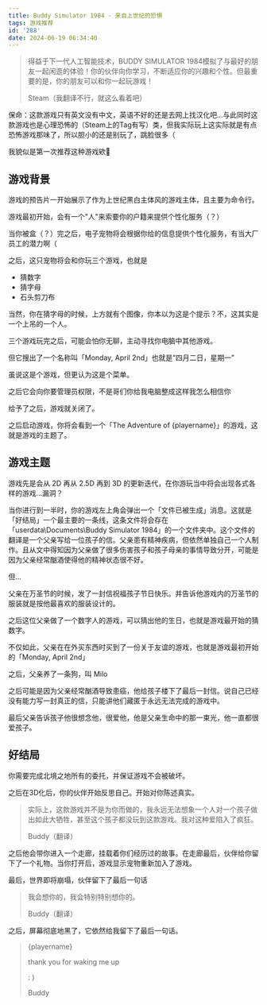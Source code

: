 ```yaml
---
title: Buddy Simulator 1984 - 来自上世纪的恐惧
tags: 游戏推荐
id: '288'
date: 2024-06-19 06:34:40
---
```


> 得益于下一代人工智能技术，BUDDY SIMULATOR 1984模拟了与最好的朋友一起闲逛的体验！你的伙伴向你学习，不断适应你的兴趣和个性。但最重要的是，你的朋友可以和你一起玩游戏！
> 
> Steam（我翻译不行，就这么看着吧）

保命：这款游戏只有英文没有中文，英语不好的还是去网上找汉化吧...与此同时这款游戏也是心理恐怖的（Steam上的Tag有写）类，但我实际玩上这实际就是有点恐怖游戏那味了，所以胆小的还是别玩了，跳脸很多（

我貌似是第一次推荐这种游戏欸🤔

## 游戏背景

游戏的预告片一开始展示了作为上世纪黑白主体风的游戏主体，且主要为命令行。

游戏最初开始，会有一个"人"来索要你的户籍来提供个性化服务（？）

当你被盒（？）完之后，电子宠物将会根据你给的信息提供个性化服务，有当大厂员工的潜力啊（

之后，这只宠物将会和你玩三个游戏，也就是

*   猜数字
*   猜字母
*   石头剪刀布

当然，你在猜字母的时候，上方就有个图像，你本以为这是个提示？不，这其实是一个上吊的一个人。

三个游戏玩完之后，可能会怕你无聊，主动寻找你电脑中其他游戏。

但它搜出了一个名称叫「Monday, April 2nd」也就是“四月二日，星期一”

虽说这是个游戏，但更认为这是个菜单。

之后它会向你要管理员权限，不是哥们你给我电脑整成这样我怎么相信你

给予了之后，游戏就关闭了。

之后启动游戏，你将会看到一个「The Adventure of {playername}」的游戏，这就是游戏的主题了。

## 游戏主题

游戏先是会从 2D 再从 2.5D 再到 3D 的更新迭代，在你游玩当中将会出现各式各样的游戏...漏洞？

当你进行到一半时，你的游戏左上角会弹出一个「文件已被生成」消息。这就是「好结局」一个最主要的一条线，这条文件将会存在「userdata\\Documents\\Buddy Simulator 1984」的一个文件夹中。这个文件的翻译是一个父亲写给一位孩子的信。父亲患有精神疾病，但依然单独自己一个人制作。且从文中得知因为父亲做了很多伤害孩子和孩子母亲的事情导致分开，可能是因为父亲经常酗酒使得他的精神状态很不好。

但...

父亲在万圣节的时候，发了一封信祝福孩子节日快乐。并告诉他游戏内的万圣节的服装就是按他最喜欢的服装设计的。

之后这位父亲做了一个数字人的游戏，可以猜出他的生日，也就是游戏最开始的猜数字。

不仅如此，父亲在在外买东西时买到了一份关于友谊的游戏，也就是游戏最初开始的「Monday, April 2nd」

之后，父亲养了一条狗，叫 Milo

之后可能是因为父亲经常酗酒导致患癌，他给孩子楼下了最后一封信。说自己已经没有能力写一封真正的信，只能讲他们藏匿于永远无法完成的游戏中。

最后父亲告诉孩子他很想念他，很爱他，他是父亲生命中的那一束光，他一直都很爱孩子。

## 好结局

你需要完成北境之地所有的委托，并保证游戏不会被破坏。

之后在3D化后，你的伙伴开始反思自己。开始对你陈述真实。

> 实际上，这款游戏并不是为你而做的，我永远无法想象一个人对一个孩子做出如此大牺牲，甚至这个孩子都没玩到这款游戏。我对这种爱陷入了疯狂。
> 
> Buddy（翻译）

之后他会带你进入一个走廊，挂载着你们经历过的故事。在走廊最后，伙伴给你留下了一个礼物。当你打开后，游戏显示宠物重新加入了游戏。

最后，世界即将崩塌，伙伴留下了最后一句话

> 我会想你的，我会特别特别想你的。
> 
> Buddy（翻译）

之后，屏幕彻底地黑了，它依然给我留下了最后一句话。

> {playername}
> 
> thank you for waking me up
> 
> : )
> 
> Buddy